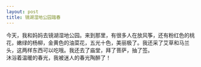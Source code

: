 ```yaml
---
layout: post
title: 镜湖湿地公园踏春
---
```



今天，我和妈妈去镜湖湿地公园。来到那里，有很多人在放风筝，还有粉红色的桃花，嫩绿的杨柳，金黄色的油菜花，五光十色，美丽极了。我还采了艾草和马兰头，这两样东西可以吃哦。我还去了庙堂，拜了菩萨，抽了签。    
沐浴着温暖的春光，我被迷人的春光陶醉了！    

